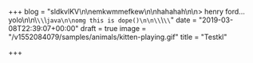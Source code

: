 +++
blog = "sldkvlKV\n\nemkwmmefkew\n\nhahahah\n\n> henry ford... yolo\n\n\\`\\`\\`java\n\nomg this is dope()\n\n\\`\\`\\`"
date = "2019-03-08T22:39:07+00:00"
draft = true
image = "/v1552084079/samples/animals/kitten-playing.gif"
title = "Testkl"

+++
